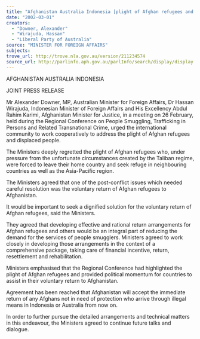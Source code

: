 ```yaml
---
title: "Afghanistan Australia Indonesia [plight of Afghan refugees and displaced people]"
date: "2002-03-01"
creators:
  - "Downer, Alexander"
  - "Wirajuda, Hassan"
  - "Liberal Party of Australia"
source: "MINISTER FOR FOREIGN AFFAIRS"
subjects:
trove_url: http://trove.nla.gov.au/version/211234574
source_url: http://parlinfo.aph.gov.au/parlInfo/search/display/display.w3p;query=Id%3A%22media/pressrel/59166%22
---
```


 AFGHANISTAN     AUSTRALIA     INDONESIA

 JOINT PRESS RELEASE

 Mr Alexander Downer, MP, Australian Minister for Foreign Affairs, Dr Hassan Wirajuda, Indonesian Minister of Foreign Affairs and His Excellency Abdul Rahim Karimi, Afghanistan Minister for Justice, in a meeting on 26 February, held during the Regional Conference on People Smuggling, Trafficking in Persons and Related Transnational Crime, urged the international community to work cooperatively to address the plight of Afghan refugees and displaced people.

 The Ministers deeply regretted the plight of Afghan refugees who, under pressure from the unfortunate circumstances created by the Taliban regime, were forced to leave their home country and seek refuge in neighbouring countries as well as the Asia-Pacific region.

 The Ministers agreed that one of the post-conflict issues which needed careful resolution was the voluntary return of Afghan refugees to Afghanistan.

 It would be important to seek a dignified solution for the voluntary return of Afghan refugees, said the Ministers.

 They agreed that developing effective and rational return arrangements for Afghan refugees and others would be an integral part of reducing the demand for the services of people smugglers.  Ministers agreed to work closely in developing those arrangements in the context of a comprehensive package, taking care of financial incentive, return, resettlement and rehabilitation.

 Ministers emphasised that the Regional Conference had highlighted the plight of Afghan refugees and provided political momentum for countries to assist in their voluntary return to Afghanistan.

 Agreement has been reached that Afghanistan will accept the immediate return of any Afghans not in need of protection who arrive through illegal means in Indonesia or Australia from now on.

 In order to further pursue the detailed arrangements and technical matters in this endeavour, the Ministers agreed to continue future talks and dialogue.

